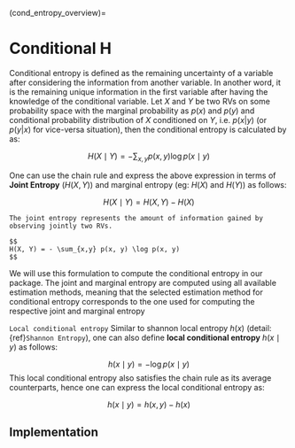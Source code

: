 (cond_entropy_overview)=
# Conditional H
Conditional entropy is defined as the remaining uncertainty of a variable after considering the information from another variable. In another word, it is the remaining unique information in the first variable after having the knowledge of the conditional variable.
Let $X$ and $Y$ be two RVs on some probability space with the marginal probability as $p(x)$ and $p(y)$ and conditional probability distribution of $X$ conditioned on $Y$, i.e. $p(x|y)$ (or $p(y|x)$ for vice-versa situation), then the conditional entropy is calculated by as:

$$
H(X \mid Y) = - \sum_{x,y} p(x, y) \log p(x \mid y) 
$$

One can use the chain rule and express the above expression in terms of **Joint Entropy** $(H(X,Y))$ and marginal entropy (eg: $H(X)$ and $H(Y)$) as follows:

$$
H(X \mid Y) = H(X,Y) - H(X) 
$$


````{sidebar} **Joint Entropy**
The joint entropy represents the amount of information gained by observing jointly two RVs.

$$
H(X, Y) = - \sum_{x,y} p(x, y) \log p(x, y)
$$
````
We will use this formulation to compute the conditional entropy in our package. The joint and marginal entropy are computed using all available estimation methods, meaning that the selected estimation method for conditional entropy corresponds to the one used for computing the respective joint and marginal entropy

``Local conditional entropy``
Similar to shannon local entropy $h(x)$ (detail:{ref}`Shannon Entropy`), one can also define **local conditional entropy** $h(x \mid y)$ as follows:

$$
h(x \mid y) = - \log p(x \mid y)
$$
This local conditional entropy also satisfies the chain rule as its average counterparts, hence one can express the local conditional entropy as:

$$
h(x \mid y) = h(x,y) - h(x) 
$$

## Implementation
